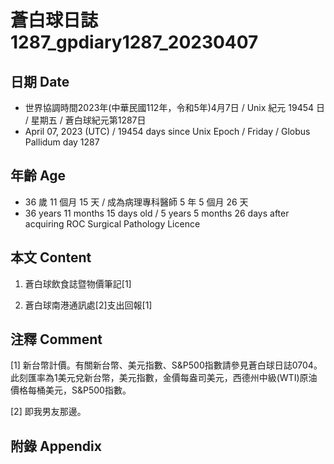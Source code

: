 [_metadata_:encoding]: - "utf-8"
[_metadata_:language]: - "zh-Hant-TW"
[_metadata_:fileformat]: - "markdown"
[_metadata_:MIME_type]: - "text/plain"
[_metadata_:markdown_version]: - "commonmark version 0.30"
[_metadata_:markdown_spec]: - "https://spec.commonmark.org/0.30/"

# 蒼白球日誌1287_gpdiary1287_20230407 #

## 日期 Date ##

* 世界協調時間2023年(中華民國112年，令和5年)4月7日 / Unix 紀元 19454 日 / 星期五 / 蒼白球紀元第1287日
* April 07, 2023 (UTC) / 19454 days since Unix Epoch / Friday / Globus Pallidum day 1287

## 年齡 Age ##

* 36 歲 11 個月 15 天 / 成為病理專科醫師 5 年 5 個月 26 天
* 36 years 11 months 15 days old / 5 years 5 months 26 days after acquiring ROC Surgical Pathology Licence

## 本文 Content ##

1. 蒼白球飲食誌暨物價筆記[1]

    
2. 蒼白球南港通訊處[2]支出回報[1]

    

## 注釋 Comment ##

[1] 新台幣計價。有關新台幣、美元指數、S&P500指數請參見蒼白球日誌0704。此刻匯率為1美元兌新台幣，美元指數，金價每盎司美元，西德州中級(WTI)原油價格每桶美元，S&P500指數。


[2] 即我男友那邊。



## 附錄 Appendix ##

